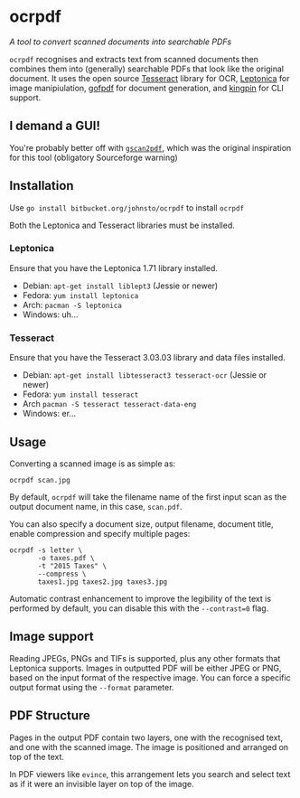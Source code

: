 # ocrpdf

*A tool to convert scanned documents into searchable PDFs*

`ocrpdf` recognises and extracts text from scanned documents then combines them into (generally) searchable PDFs that look like the original document. It uses the open source [Tesseract](https://tesseract-ocr.googlecode.com) library for OCR, [Leptonica](http://leptonica.com) for image manipiulation, [gofpdf](code.google.com/p/gofpdf) for document generation, and [kingpin](https://github.com/alecthomas/kingpin) for CLI support.

## I demand a GUI!

You're probably better off with [`gscan2pdf`](http://gscan2pdf.sourceforge.net/), which was the original inspiration for this tool (obligatory Sourceforge warning)

## Installation

Use `go install bitbucket.org/johnsto/ocrpdf` to install `ocrpdf`

Both the Leptonica and Tesseract libraries must be installed.

### Leptonica

Ensure that you have the Leptonica 1.71 library installed.

* Debian: `apt-get install liblept3` (Jessie or newer)
* Fedora: `yum install leptonica`
* Arch: `pacman -S leptonica`
* Windows: uh...

### Tesseract

Ensure that you have the Tesseract 3.03.03 library and data files installed.

* Debian: `apt-get install libtesseract3 tesseract-ocr` (Jessie or newer)
* Fedora: `yum install tesseract`
* Arch `pacman -S tesseract tesseract-data-eng`
* Windows: er...

## Usage

Converting a scanned image is as simple as:

`ocrpdf scan.jpg`

By default, `ocrpdf` will take the filename name of the first input scan as the output document name, in this case, `scan.pdf`.

You can also specify a document size, output filename, document title, enable compression and specify multiple pages:

    ocrpdf -s letter \
           -o taxes.pdf \
           -t "2015 Taxes" \
           --compress \
           taxes1.jpg taxes2.jpg taxes3.jpg

Automatic contrast enhancement to improve the legibility of the text is performed by default, you can disable this with the `--contrast=0` flag.

## Image support

Reading JPEGs, PNGs and TIFs is supported, plus any other formats that Leptonica supports. Images in outputted PDF will be either JPEG or PNG, based on the input format of the respective image. You can force a specific output format using the `--format` parameter.

## PDF Structure

Pages in the output PDF contain two layers, one with the recognised text, and one with the scanned image. The image is positioned and arranged on top of the text.

In PDF viewers like `evince`, this arrangement lets you search and select text as if it were an invisible layer on top of the image.

